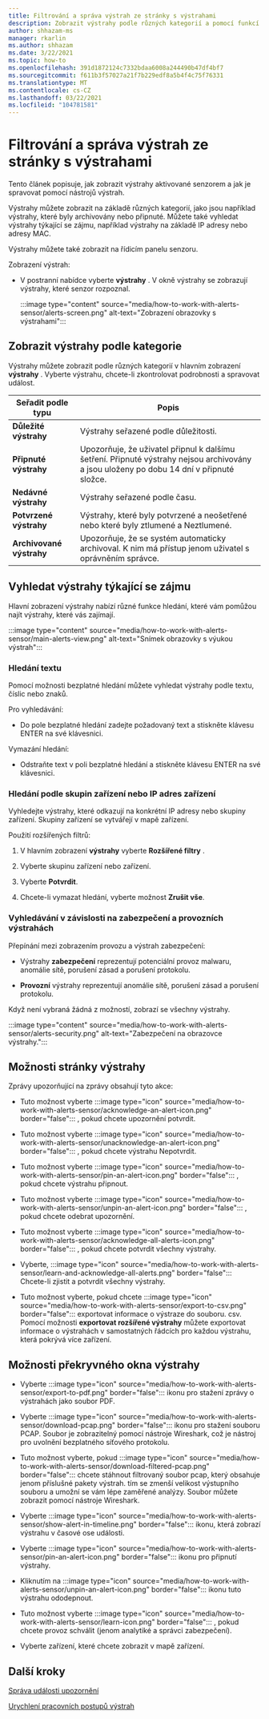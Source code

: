 ```yaml
---
title: Filtrování a správa výstrah ze stránky s výstrahami
description: Zobrazit výstrahy podle různých kategorií a pomocí funkcí pro vyhledávání pomůžou najít výstrahy, které vás zajímají.
author: shhazam-ms
manager: rkarlin
ms.author: shhazam
ms.date: 3/22/2021
ms.topic: how-to
ms.openlocfilehash: 391d1872124c7332bdaa6008a244490b47df4bf7
ms.sourcegitcommit: f611b3f57027a21f7b229edf8a5b4f4c75f76331
ms.translationtype: MT
ms.contentlocale: cs-CZ
ms.lasthandoff: 03/22/2021
ms.locfileid: "104781581"
---
```

# <a name="filter-and-manage-alerts-from-the-alerts-page"></a>Filtrování a správa výstrah ze stránky s výstrahami 

Tento článek popisuje, jak zobrazit výstrahy aktivované senzorem a jak je spravovat pomocí nástrojů výstrah.

Výstrahy můžete zobrazit na základě různých kategorií, jako jsou například výstrahy, které byly archivovány nebo připnuté. Můžete také vyhledat výstrahy týkající se zájmu, například výstrahy na základě IP adresy nebo adresy MAC.  

Výstrahy můžete také zobrazit na řídicím panelu senzoru.

Zobrazení výstrah:

- V postranní nabídce vyberte **výstrahy** . V okně výstrahy se zobrazují výstrahy, které senzor rozpoznal.

  :::image type="content" source="media/how-to-work-with-alerts-sensor/alerts-screen.png" alt-text="Zobrazení obrazovky s výstrahami":::

## <a name="view-alerts-by-category"></a>Zobrazit výstrahy podle kategorie

Výstrahy můžete zobrazit podle různých kategorií v hlavním zobrazení **výstrahy** . Vyberte výstrahu, chcete-li zkontrolovat podrobnosti a spravovat událost.

| Seřadit podle typu | Popis |
|--|--|
| **Důležité výstrahy** | Výstrahy seřazené podle důležitosti. |
| **Připnuté výstrahy** | Upozorňuje, že uživatel připnul k dalšímu šetření. Připnuté výstrahy nejsou archivovány a jsou uloženy po dobu 14 dní v připnuté složce. |
| **Nedávné výstrahy** | Výstrahy seřazené podle času. |
| **Potvrzené výstrahy** | Výstrahy, které byly potvrzené a neošetřené nebo které byly ztlumené a Neztlumené. |
| **Archivované výstrahy** | Upozorňuje, že se systém automaticky archivoval. K nim má přístup jenom uživatel s oprávněním správce. |

## <a name="search-for-alerts-of-interest"></a>Vyhledat výstrahy týkající se zájmu

Hlavní zobrazení výstrahy nabízí různé funkce hledání, které vám pomůžou najít výstrahy, které vás zajímají.

:::image type="content" source="media/how-to-work-with-alerts-sensor/main-alerts-view.png" alt-text="Snímek obrazovky s výukou výstrah":::

### <a name="text-search"></a>Hledání textu

Pomocí možnosti bezplatné hledání můžete vyhledat výstrahy podle textu, číslic nebo znaků.

Pro vyhledávání:

- Do pole bezplatné hledání zadejte požadovaný text a stiskněte klávesu ENTER na své klávesnici.

Vymazání hledání:

- Odstraňte text v poli bezplatné hledání a stiskněte klávesu ENTER na své klávesnici.

### <a name="device-group-or-device-ip-address-search"></a>Hledání podle skupin zařízení nebo IP adres zařízení

Vyhledejte výstrahy, které odkazují na konkrétní IP adresy nebo skupiny zařízení. Skupiny zařízení se vytvářejí v mapě zařízení.

Použití rozšířených filtrů:

1. V hlavním zobrazení **výstrahy** vyberte **Rozšířené filtry** .

2. Vyberte skupinu zařízení nebo zařízení.

3. Vyberte **Potvrdit**.

4. Chcete-li vymazat hledání, vyberte možnost **Zrušit vše**.

### <a name="security-versus-operational-alert-search"></a>Vyhledávání v závislosti na zabezpečení a provozních výstrahách

Přepínání mezi zobrazením provozu a výstrah zabezpečení:

- Výstrahy **zabezpečení** reprezentují potenciální provoz malwaru, anomálie sítě, porušení zásad a porušení protokolu.

- **Provozní** výstrahy reprezentují anomálie sítě, porušení zásad a porušení protokolu.

Když není vybraná žádná z možností, zobrazí se všechny výstrahy.

:::image type="content" source="media/how-to-work-with-alerts-sensor/alerts-security.png" alt-text="Zabezpečení na obrazovce výstrahy.":::

## <a name="alert-page-options"></a>Možnosti stránky výstrahy

Zprávy upozorňující na zprávy obsahují tyto akce:

- Tuto možnost vyberte :::image type="icon" source="media/how-to-work-with-alerts-sensor/acknowledge-an-alert-icon.png" border="false"::: , pokud chcete upozornění potvrdit.

- Tuto možnost vyberte :::image type="icon" source="media/how-to-work-with-alerts-sensor/unacknowledge-an-alert-icon.png" border="false"::: , pokud chcete výstrahu Nepotvrdit.

- Tuto možnost vyberte :::image type="icon" source="media/how-to-work-with-alerts-sensor/pin-an-alert-icon.png" border="false"::: , pokud chcete výstrahu připnout.

- Tuto možnost vyberte :::image type="icon" source="media/how-to-work-with-alerts-sensor/unpin-an-alert-icon.png" border="false"::: , pokud chcete odebrat upozornění.

- Tuto možnost vyberte :::image type="icon" source="media/how-to-work-with-alerts-sensor/acknowledge-all-alerts-icon.png" border="false"::: , pokud chcete potvrdit všechny výstrahy.

- Vyberte, :::image type="icon" source="media/how-to-work-with-alerts-sensor/learn-and-acknowledge-all-alerts.png" border="false"::: Chcete-li zjistit a potvrdit všechny výstrahy.

- Tuto možnost vyberte, pokud chcete :::image type="icon" source="media/how-to-work-with-alerts-sensor/export-to-csv.png" border="false"::: exportovat informace o výstraze do souboru. csv. Pomocí možnosti **exportovat rozšířené výstrahy** můžete exportovat informace o výstrahách v samostatných řádcích pro každou výstrahu, která pokrývá více zařízení.

## <a name="alert-pop-up-window-options"></a>Možnosti překryvného okna výstrahy

- Vyberte :::image type="icon" source="media/how-to-work-with-alerts-sensor/export-to-pdf.png" border="false"::: ikonu pro stažení zprávy o výstrahách jako soubor PDF.

- Vyberte :::image type="icon" source="media/how-to-work-with-alerts-sensor/download-pcap.png" border="false"::: ikonu pro stažení souboru PCAP. Soubor je zobrazitelný pomocí nástroje Wireshark, což je nástroj pro uvolnění bezplatného síťového protokolu.

- Tuto možnost vyberte, pokud :::image type="icon" source="media/how-to-work-with-alerts-sensor/download-filtered-pcap.png" border="false"::: chcete stáhnout filtrovaný soubor pcap, který obsahuje jenom příslušné pakety výstrah. tím se zmenší velikost výstupního souboru a umožní se vám lépe zaměřené analýzy. Soubor můžete zobrazit pomocí nástroje Wireshark.

- Vyberte :::image type="icon" source="media/how-to-work-with-alerts-sensor/show-alert-in-timeline.png" border="false"::: ikonu, která zobrazí výstrahu v časové ose události.

- Vyberte :::image type="icon" source="media/how-to-work-with-alerts-sensor/pin-an-alert-icon.png" border="false"::: ikonu pro připnutí výstrahy.

- Kliknutím na :::image type="icon" source="media/how-to-work-with-alerts-sensor/unpin-an-alert-icon.png" border="false"::: ikonu tuto výstrahu ododepnout.

- Tuto možnost vyberte :::image type="icon" source="media/how-to-work-with-alerts-sensor/learn-icon.png" border="false"::: , pokud chcete provoz schválit (jenom analytiké a správci zabezpečení).

- Vyberte zařízení, které chcete zobrazit v mapě zařízení.

## <a name="next-steps"></a>Další kroky

[Správa události upozornění](how-to-manage-the-alert-event.md)

[Urychlení pracovních postupů výstrah](how-to-accelerate-alert-incident-response.md)
